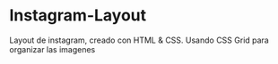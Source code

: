 # Instagram-Layout
Layout de instagram, creado con HTML &amp; CSS. Usando CSS Grid para organizar las imagenes
